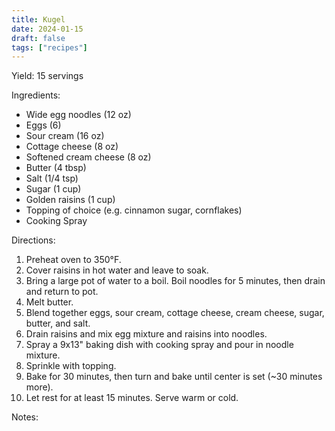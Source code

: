 ```yaml
---
title: Kugel
date: 2024-01-15
draft: false
tags: ["recipes"]
---
```


Yield: 15 servings

Ingredients:
- Wide egg noodles (12 oz)
- Eggs (6)
- Sour cream (16 oz)
- Cottage cheese (8 oz)
- Softened cream cheese (8 oz)
- Butter (4 tbsp)
- Salt (1/4 tsp)
- Sugar (1 cup)
- Golden raisins (1 cup)
- Topping of choice (e.g. cinnamon sugar, cornflakes)
- Cooking Spray

Directions:
1) Preheat oven to 350°F.
2) Cover raisins in hot water and leave to soak.
3) Bring a large pot of water to a boil. Boil noodles for 5 minutes, then drain and return to pot.
4) Melt butter.
5) Blend together eggs, sour cream, cottage cheese, cream cheese, sugar, butter, and salt.
6) Drain raisins and mix egg mixture and raisins into noodles.
7) Spray a 9x13" baking dish with cooking spray and pour in noodle mixture.
8) Sprinkle with topping.
9) Bake for 30 minutes, then turn and bake until center is set (~30 minutes more).
10) Let rest for at least 15 minutes. Serve warm or cold.

Notes:
